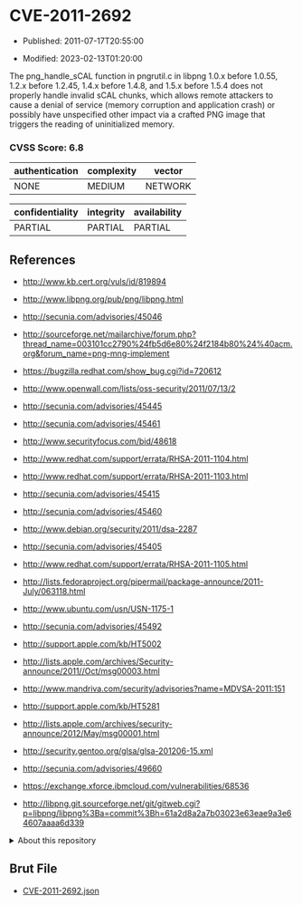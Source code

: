 # CVE-2011-2692

- Published: 2011-07-17T20:55:00

- Modified: 2023-02-13T01:20:00

The png_handle_sCAL function in pngrutil.c in libpng 1.0.x before 1.0.55, 1.2.x before 1.2.45, 1.4.x before 1.4.8, and 1.5.x before 1.5.4 does not properly handle invalid sCAL chunks, which allows remote attackers to cause a denial of service (memory corruption and application crash) or possibly have unspecified other impact via a crafted PNG image that triggers the reading of uninitialized memory.

### CVSS Score: **6.8**

| authentication | complexity | vector |
| --- | --- | --- |
| NONE | MEDIUM | NETWORK |

| confidentiality | integrity | availability |
| --- | --- | --- |
| PARTIAL | PARTIAL | PARTIAL |

## References

* http://www.kb.cert.org/vuls/id/819894

* http://www.libpng.org/pub/png/libpng.html

* http://secunia.com/advisories/45046

* http://sourceforge.net/mailarchive/forum.php?thread_name=003101cc2790%24fb5d6e80%24f2184b80%24%40acm.org&forum_name=png-mng-implement

* https://bugzilla.redhat.com/show_bug.cgi?id=720612

* http://www.openwall.com/lists/oss-security/2011/07/13/2

* http://secunia.com/advisories/45445

* http://secunia.com/advisories/45461

* http://www.securityfocus.com/bid/48618

* http://www.redhat.com/support/errata/RHSA-2011-1104.html

* http://www.redhat.com/support/errata/RHSA-2011-1103.html

* http://secunia.com/advisories/45415

* http://secunia.com/advisories/45460

* http://www.debian.org/security/2011/dsa-2287

* http://secunia.com/advisories/45405

* http://www.redhat.com/support/errata/RHSA-2011-1105.html

* http://lists.fedoraproject.org/pipermail/package-announce/2011-July/063118.html

* http://www.ubuntu.com/usn/USN-1175-1

* http://secunia.com/advisories/45492

* http://support.apple.com/kb/HT5002

* http://lists.apple.com/archives/Security-announce/2011//Oct/msg00003.html

* http://www.mandriva.com/security/advisories?name=MDVSA-2011:151

* http://support.apple.com/kb/HT5281

* http://lists.apple.com/archives/security-announce/2012/May/msg00001.html

* http://security.gentoo.org/glsa/glsa-201206-15.xml

* http://secunia.com/advisories/49660

* https://exchange.xforce.ibmcloud.com/vulnerabilities/68536

* http://libpng.git.sourceforge.net/git/gitweb.cgi?p=libpng/libpng%3Ba=commit%3Bh=61a2d8a2a7b03023e63eae9a3e64607aaaa6d339

<details>
<summary>About this repository</summary> 

  This repository is part of the project [Live Hack CVE](https://github.com/Live-Hack-CVE). Main website can be found [www.live-hack.org](https://www.live-hack.org) 
  
  Made by [Sn0wAlice](https://github.com/Sn0wAlice) for the people that care about security and need to have a feed of the latest CVEs. Hope you enjoy it, don't forget to star the repo and follow me on [Twitter](https://twitter.com/Sn0wAlice) and [Github](https://github.com/Sn0wAlice). And that is my [personnal website](https://www.alice-snow.me/)

  - [Home Page](https://github.com/Live-Hack-CVE)
  - [Framework](https://github.com/Live-Hack-CVE/cve-framework)
  - [CVE database](https://github.com/Live-Hack-CVE/full_database)
  - [Changelog](https://github.com/Live-Hack-CVE/Changelog)
</details>

## Brut File

* [CVE-2011-2692.json](https://raw.githubusercontent.com/Live-Hack-CVE/full_database/main/cves/2011/CVE-2011-2692.json)

